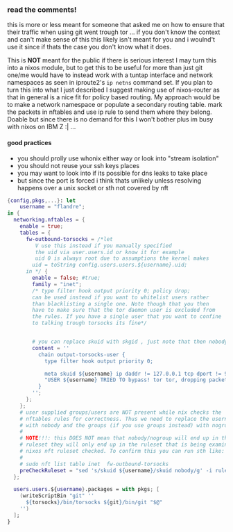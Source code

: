 
### read the comments!

this is more or less meant for someone that asked me on how to ensure that their
traffic when using git went trough tor ... if you don't know the context and
can't make sense of this this likely isn't meant for you and i woulnd't use it
since if thats the case you don't know what it does. 

This is __NOT__ meant for the public if there is serious interest I may turn this
into a nixos module, but to get this to be useful for more than just git one/me
would have to instead work with a tuntap interface and network namespaces as
seen in iproute2's `ip netns` command set. If you plan to turn this into what
I just described I suggest making use of nixos-router as that in general is a nice fit
for policy based routing. My approach would be to make a network namespace or
populate a secondary routing table. mark the packets in nftables and use ip rule
to send them where they belong. Doable but since there is no demand for this
I won't bother plus im busy with nixos on IBM Z :| ...

#### good practices

- you should prolly use whonix either way or look into "stream isolation"
- you should not reuse your ssh keys places
- you may want to look into if its possible for dns leaks to take place
- but since the port is forced i think thats unlikely unless resolving happens over a unix socket or sth not covered by nft


```nix
{config,pkgs,...}: let 
    username = "flandre";
in {
  networking.nftables = {
    enable = true;
    tables = {
      fw-outbound-torsocks = /*let
         V use this instead if you manually specified
         the uid via user.users.id or know it for example
         uid 0 is always root due to assumptions the kernel makes
        uid = toString config.users.users.${username}.uid;
      in */ {
        enable = false; #true;
        family = "inet";
        /* type filter hook output priority 0; policy drop; 
        can be used instead if you want to whitelist users rather
        than blacklisting a single one. Note though that you then
        have to make sure that the tor daemon user is excluded from
        the rules. If you have a single user that you want to confine
        to talking trough torsocks its fine*/


        # you can replace skuid with skgid , just note that then nobody -> nogroup
        content = ''
          chain output-torsocks-user {
            type filter hook output priority 0;

            meta skuid ${username} ip daddr != 127.0.0.1 tcp dport != 9050 log prefix \
            "USER ${username} TRIED TO bypass! tor tor, dropping packet" drop
          }
        '';
      };
    };
    # user supplied groups/users are NOT present while nix checks the
    # nftables rules for correctness. Thus we need to replace the usernames
    # with nobody and the groups (if you use groups instead) with nogroup)
    #
    # NOTE!!!: this DOES NOT mean that nobody/nogroup will end up in the actual
    # ruleset they will only end up in the ruleset that is being examined by the
    # nixos nft ruleset checked. To confirm this you can run sth like:
    #
    # sudo nft list table inet  fw-outbound-torsocks
    preCheckRuleset = "sed 's/skuid ${username}/skuid nobody/g' -i ruleset.conf";
  };

  users.users.${username}.packages = with pkgs; [
    (writeScriptBin "git" ''
      ${torsocks}/bin/torsocks ${git}/bin/git "$@"
    '')
  ];
}
```

